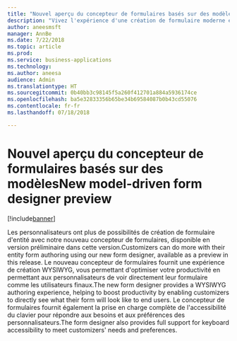 ```yaml
---
title: "Nouvel aperçu du concepteur de formulaires basés sur des modèles"
description: "Vivez l'expérience d'une création de formulaire moderne et plus productive avec notre nouveau concepteur de formulaires basé sur des modèles"
author: aneesmsft
manager: AnnBe
ms.date: 7/22/2018
ms.topic: article
ms.prod: 
ms.service: business-applications
ms.technology: 
ms.author: aneesa
audience: Admin
ms.translationtype: HT
ms.sourcegitcommit: 0b40bb3c98145f5a260f412701a884a5936174ce
ms.openlocfilehash: ba5e32833356b65be34b69584087b0b43cd55076
ms.contentlocale: fr-fr
ms.lasthandoff: 07/18/2018

---
```

# <a name="new-model-driven-form-designer-preview"></a><span data-ttu-id="d75ad-103">Nouvel aperçu du concepteur de formulaires basés sur des modèles</span><span class="sxs-lookup"><span data-stu-id="d75ad-103">New model-driven form designer preview</span></span>


[!include[banner](../../includes/banner.md)]

<span data-ttu-id="d75ad-104">Les personnalisateurs ont plus de possibilités de création de formulaire d'entité avec notre nouveau concepteur de formulaires, disponible en version préliminaire dans cette version.</span><span class="sxs-lookup"><span data-stu-id="d75ad-104">Customizers can do more with their entity form authoring using our new form designer, available as a preview in this release.</span></span> <span data-ttu-id="d75ad-105">Le nouveau concepteur de formulaires fournit une expérience de création WYSIWYG, vous permettant d'optimiser votre productivité en permettant aux personnalisateurs de voir directement leur formulaire comme les utilisateurs finaux.</span><span class="sxs-lookup"><span data-stu-id="d75ad-105">The new form designer provides a WYSIWYG authoring experience, helping to boost productivity by enabling customizers to directly see what their form will look like to end users.</span></span> <span data-ttu-id="d75ad-106">Le concepteur de formulaires fournit également la prise en charge complète de l'accessibilité du clavier pour répondre aux besoins et aux préférences des personnalisateurs.</span><span class="sxs-lookup"><span data-stu-id="d75ad-106">The form designer also provides full support for keyboard accessibility to meet customizers' needs and preferences.</span></span>


